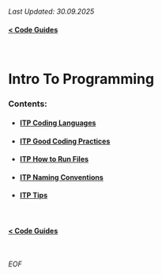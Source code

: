 *Last Updated: 30.09.2025*

#### [< Code Guides][code-guides]

[code-guides]: https://github.com/rento-fox/Code-Guides

<br>

# Intro To Programming

### Contents:
- #### [ITP Coding Languages][itp-coding-languages]
- #### [ITP Good Coding Practices][itp-good-coding-practices]
- #### [ITP How to Run Files][itp-how-to-run-files]
- #### [ITP Naming Conventions][itp-naming-conventions]
- #### [ITP Tips][itp-tips]

[itp-coding-languages]: https://github.com/rento-fox/Code-Guides/blob/main/Intro%20To%20Programming/ITP%20Coding%20Languages.md

[itp-good-coding-practices]: https://github.com/rento-fox/Code-Guides/blob/main/Intro%20To%20Programming/ITP%20Good%20Coding%20Practices.md

[itp-how-to-run-files]: https://github.com/rento-fox/Code-Guides/blob/main/Intro%20To%20Programming/ITP%20How%20to%20Run%20Files.md

[itp-naming-conventions]: https://github.com/rento-fox/Code-Guides/blob/main/Intro%20To%20Programming/ITP%20Naming%20Conventions.md

[itp-tips]: https://github.com/rento-fox/Code-Guides/blob/main/Intro%20To%20Programming/ITP%20Tips.md

<br>

#### [< Code Guides][code-guides]

[code-guides]: https://github.com/rento-fox/Code-Guides

<br>

*EOF*
